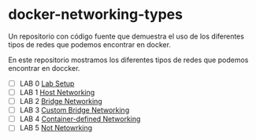 # docker-networking-types
Un repositorio con código fuente que demuestra el uso de los diferentes tipos de redes que podemos encontrar en docker.

En este repositorio mostramos los diferentes tipos de redes que podemos encontrar en doccker.

- [ ] LAB 0 [Lab Setup]()
- [ ] LAB 1 [Host Networking]()
- [ ] LAB 2 [Bridge Networking]()
- [ ] LAB 3 [Custom Bridge Networking]()
- [ ] LAB 4 [Container-defined Networking]()
- [ ] LAB 5 [Not Netowrking]()
